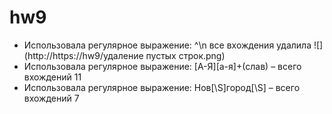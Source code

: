 # hw9

* Использовала регулярное выражение: ^\n все вхождения удалила
![](http://https://hw9/удаление пустых строк.png)
* Использовала регулярное выражение: [А-Я][а-я]+(слав) – всего вхождений 11 
* Использовала регулярное выражение: Нов[\S]город[\S] – всего вхождений 7
